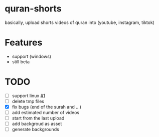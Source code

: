 # quran-shorts
basically, upload shorts videos of quran into (youtube, instagram, tiktok)

# Features
- support (windows) 
- still beta

# TODO
- [ ] support linux [#1](/../../issues/1)
- [ ] delete tmp files
- [X] fix bugs (end of the surah and ...)
- [ ] add estimated number of videos
- [ ] start from the last upload
- [ ] add backgroud as asset
- [ ] generate backgrounds
